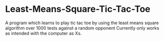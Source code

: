 # Least-Means-Square-Tic-Tac-Toe
A program which learns to play tic tac toe by using the least means square algorithm over 1000 tests against a random opponent Currently only works as intended with the computer as Xs.
